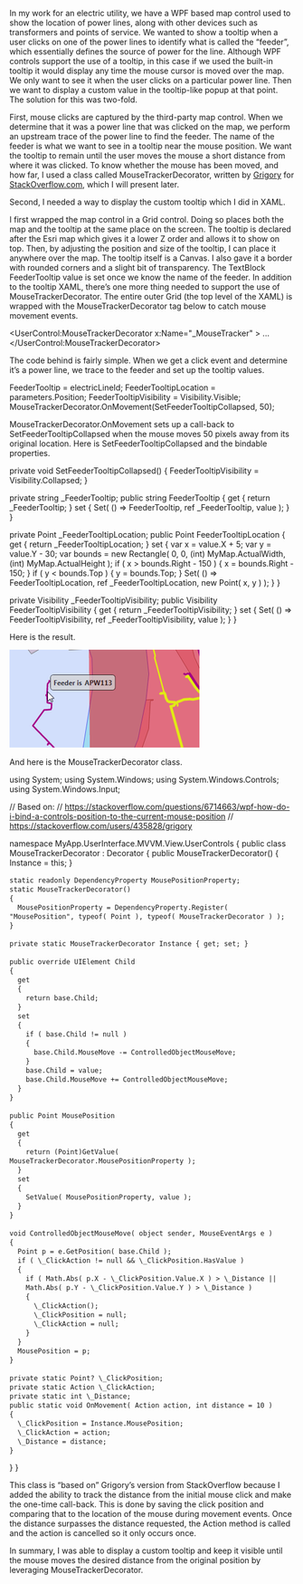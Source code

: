 
In my work for an electric utility, we have a WPF based map control used to show the location of power lines, along with other devices such as transformers and points of service. We wanted to show a tooltip when a user clicks on one of the power lines to identify what is called the “feeder”, which essentially defines the source of power for the line. Although WPF controls support the use of a tooltip, in this case if we used the built-in tooltip it would display any time the mouse cursor is moved over the map. We only want to see it when the user clicks on a particular power line. Then we want to display a custom value in the tooltip-like popup at that point. The solution for this was two-fold.

First, mouse clicks are captured by the third-party map control. When we determine that it was a power line that was clicked on the map, we perform an upstream trace of the power line to find the feeder. The name of the feeder is what we want to see in a tooltip near the mouse position. We want the tooltip to remain until the user moves the mouse a short distance from where it was clicked. To know whether the mouse has been moved, and how far, I used a class called MouseTrackerDecorator, written by [Grigory](https://stackoverflow.com/users/435828/grigory) for [StackOverflow.com](https://stackoverflow.com/questions/6714663/wpf-how-do-i-bind-a-controls-position-to-the-current-mouse-position), which I will present later.

Second, I needed a way to display the custom tooltip which I did in XAML.

<Grid>
  <Esri:MapView x:Name="\_MyMapView" Map="{Binding Map}" Editor="{Binding Editor}"
          Map:MapViewService.MapView="{Binding MapViewService}" Cursor ="{Binding MapCursor}" >
    <!-- Remainder of Esri XAML removed -->
  </Esri:MapView>
  <Canvas Visibility="{Binding FeederTooltipVisibility}">
    <Border BorderBrush="Black" BorderThickness="1" CornerRadius="5" Background="LightGray" Opacity=".75"
        Canvas.Left="{Binding FeederTooltipLocation.X}"
        Canvas.Top="{Binding FeederTooltipLocation.Y}">
      <TextBlock Margin="5" FontWeight="Bold" Text="{Binding FeederTooltip, StringFormat='Feeder is {0}'}" />
    </Border>
  </Canvas>
</Grid>

I first wrapped the map control in a Grid control. Doing so places both the map and the tooltip at the same place on the screen. The tooltip is declared after the Esri map which gives it a lower Z order and allows it to show on top. Then, by adjusting the position and size of the tooltip, I can place it anywhere over the map. The tooltip itself is a Canvas. I also gave it a border with rounded corners and a slight bit of transparency. The TextBlock FeederTooltip value is set once we know the name of the feeder. In addition to the tooltip XAML, there’s one more thing needed to support the use of MouseTrackerDecorator. The entire outer Grid (the top level of the XAML) is wrapped with the MouseTrackerDecorator tag below to catch mouse movement events.

<UserControl:MouseTrackerDecorator x:Name="\_MouseTracker" >
  ...
</UserControl:MouseTrackerDecorator>

The code behind is fairly simple. When we get a click event and determine it’s a power line, we trace to the feeder and set up the tooltip values.

FeederTooltip = electricLineId;
FeederTooltipLocation = parameters.Position;
FeederTooltipVisibility = Visibility.Visible;
MouseTrackerDecorator.OnMovement(SetFeederTooltipCollapsed, 50);

MouseTrackerDecorator.OnMovement sets up a call-back to SetFeederTooltipCollapsed when the mouse moves 50 pixels away from its original location. Here is SetFeederTooltipCollapsed and the bindable properties.

private void SetFeederTooltipCollapsed()
{
  FeederTooltipVisibility = Visibility.Collapsed;
}

private string \_FeederTooltip;
public string FeederTooltip
{
  get { return \_FeederTooltip; }
  set { Set( () => FeederTooltip, ref \_FeederTooltip, value ); }
}

private Point \_FeederTooltipLocation;
public Point FeederTooltipLocation
{
  get { return \_FeederTooltipLocation; }
  set
  {
    var x = value.X + 5;
    var y = value.Y - 30;
    var bounds = new Rectangle( 0, 0, (int) MyMap.ActualWidth, (int) MyMap.ActualHeight );
    if ( x > bounds.Right - 150 )
    {
      x = bounds.Right - 150;
    }
    if ( y < bounds.Top )
    {
      y = bounds.Top;
    }
    Set( () => FeederTooltipLocation, ref \_FeederTooltipLocation, new Point( x, y ) );
  }
}

private Visibility \_FeederTooltipVisibility;
public Visibility FeederTooltipVisibility
{
  get { return \_FeederTooltipVisibility; }
  set { Set( () => FeederTooltipVisibility, ref \_FeederTooltipVisibility, value ); }
}

Here is the result.

[![custom_tooltip_mouse_position_WPF](https://raw.githubusercontent.com/worseTyler/MarkdownBlogs/main/2015/12/display-a-custom-tooltip-at-the-mouse-position-on-a-large-wpf-control/images/custom_tooltip_mouse_position_WPF.png)](/wp-content/uploads/2015/12/custom_tooltip_mouse_position_WPF.png)

And here is the MouseTrackerDecorator class.

using System;
using System.Windows;
using System.Windows.Controls;
using System.Windows.Input;

// Based on:
// https://stackoverflow.com/questions/6714663/wpf-how-do-i-bind-a-controls-position-to-the-current-mouse-position
// https://stackoverflow.com/users/435828/grigory

namespace MyApp.UserInterface.MVVM.View.UserControls
{
  public class MouseTrackerDecorator : Decorator
  {
    public MouseTrackerDecorator()
    {
      Instance = this;
    }

    static readonly DependencyProperty MousePositionProperty;
    static MouseTrackerDecorator()
    {
      MousePositionProperty = DependencyProperty.Register( "MousePosition", typeof( Point ), typeof( MouseTrackerDecorator ) );
    }

    private static MouseTrackerDecorator Instance { get; set; }

    public override UIElement Child
    {
      get
      {
        return base.Child;
      }
      set
      {
        if ( base.Child != null )
        {
          base.Child.MouseMove -= ControlledObjectMouseMove;
        }
        base.Child = value;
        base.Child.MouseMove += ControlledObjectMouseMove;
      }
    }

    public Point MousePosition
    {
      get
      {
        return (Point)GetValue( MouseTrackerDecorator.MousePositionProperty );
      }
      set
      {
        SetValue( MousePositionProperty, value );
      }
    }

    void ControlledObjectMouseMove( object sender, MouseEventArgs e )
    {
      Point p = e.GetPosition( base.Child );
      if ( \_ClickAction != null && \_ClickPosition.HasValue )
      {
        if ( Math.Abs( p.X - \_ClickPosition.Value.X ) > \_Distance ||
        Math.Abs( p.Y - \_ClickPosition.Value.Y ) > \_Distance )
        {
          \_ClickAction();
          \_ClickPosition = null;
          \_ClickAction = null;
        }
      }
      MousePosition = p;
    }

    private static Point? \_ClickPosition;
    private static Action \_ClickAction;
    private static int \_Distance;
    public static void OnMovement( Action action, int distance = 10 )
    {
      \_ClickPosition = Instance.MousePosition;
      \_ClickAction = action;
      \_Distance = distance;
    }
  }
}
﻿

This class is “based on” Grigory’s version from StackOverflow because I added the ability to track the distance from the initial mouse click and make the one-time call-back. This is done by saving the click position and comparing that to the location of the mouse during movement events. Once the distance surpasses the distance requested, the Action method is called and the action is cancelled so it only occurs once.

In summary, I was able to display a custom tooltip and keep it visible until the mouse moves the desired distance from the original position by leveraging MouseTrackerDecorator.

